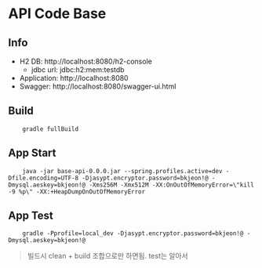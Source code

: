 # API Code Base

## Info
- H2 DB: http://localhost:8080/h2-console
  - jdbc url: jdbc:h2:mem:testdb
- Application: http://localhost:8080
- Swagger: http://localhost:8080/swagger-ui.html

## Build
```
    gradle fullBuild
```

## App Start
```
    java -jar base-api-0.0.0.jar --spring.profiles.active=dev -Dfile.encoding=UTF-8 -Djasypt.encryptor.password=bkjeon!@ -Dmysql.aeskey=bkjeon!@ -Xms256M -Xmx512M -XX:OnOutOfMemoryError=\"kill -9 %p\" -XX:+HeapDumpOnOutOfMemoryError
```

## App Test
```
    gradle -Pprofile=local_dev -Djasypt.encryptor.password=bkjeon!@ -Dmysql.aeskey=bkjeon!@
```

> 빌드시 clean + build 조합으로만 하면됨. test는 알아서 
